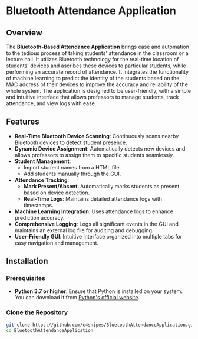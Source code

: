 # Bluetooth Attendance Application

## Overview

The **Bluetooth-Based Attendance Application** brings ease and automation to the tedious process of taking students' attendance in the classroom or a lecture hall. It utilizes Bluetooth technology for the real-time location of students' devices and ascribes these devices to particular students, while performing an accurate record of attendance. It integrates the functionality of machine learning to predict the identity of the students based on the MAC address of their devices to improve the accuracy and reliability of the whole system. The application is designed to be user-friendly, with a simple and intuitive interface that allows professors to manage students, track attendance, and view logs with ease.

## Features

- **Real-Time Bluetooth Device Scanning**: Continuously scans nearby Bluetooth devices to detect student presence.
- **Dynamic Device Assignment**: Automatically detects new devices and allows professors to assign them to specific students seamlessly.
- **Student Management**: 
  - Import student names from a HTML file.
  - Add students manually through the GUI.
- **Attendance Tracking**:
  - **Mark Present/Absent**: Automatically marks students as present based on device detection.
  - **Real-Time Logs**: Maintains detailed attendance logs with timestamps.
- **Machine Learning Integration**: Uses attendance logs to enhance prediction accuracy.
- **Comprehensive Logging**: Logs all significant events in the GUI and maintains an external log file for auditing and debugging.
- **User-Friendly GUI**: Intuitive interface organized into multiple tabs for easy navigation and management.

## Installation

### Prerequisites

- **Python 3.7 or higher**: Ensure that Python is installed on your system. You can download it from [Python's official website](https://www.python.org/downloads/).

### Clone the Repository

```bash
git clone https://github.com/c4snipes/BluetoothAttendanceApplication.git
cd BluetoothAttendanceApplication
